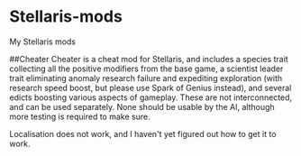# Stellaris-mods
My Stellaris mods

##Cheater
Cheater is a cheat mod for Stellaris, and includes a species trait collecting all the positive modifiers from the base game, a scientist leader trait eliminating anomaly research failure and expediting exploration (with research speed boost, but please use Spark of Genius instead), and several edicts boosting various aspects of gameplay. These are not interconnected, and can be used separately. None should be usable by the AI, although more testing is required to make sure.

Localisation does not work, and I haven't yet figured out how to get it to work.
